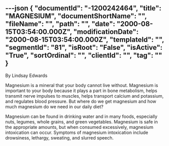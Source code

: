 ---json
{
  "documentId": "-1200242464",
  "title": "MAGNESIUM",
  "documentShortName": "",
  "fileName": "",
  "path": "",
  "date": "2000-08-15T03:54:00.000Z",
  "modificationDate": "2000-08-15T03:54:00.000Z",
  "templateId": "",
  "segmentId": "81",
  "isRoot": "False",
  "isActive": "True",
  "sortOrdinal": "",
  "clientId": "",
  "tag": ""
}
---

By Lindsay Edwards 
 
Magnesium is a mineral that your body cannot live without. Magnesium is important to your body because it plays a part in bone metabolism, helps transmit nerve impulses to muscles, helps transport calcium and potassium, and regulates blood pressure. But where do we get magnesium and how much magnesium do we need in our daily diet? 

Magnesium can be found in drinking water and in many foods, especially nuts, legumes, whole grains, and green vegetables. Magnesium is safe in the appropriate amounts, but when consumed excessively, magnesium intoxication can occur. Symptoms of magnesium intoxication include drowsiness, lethargy, sweating, and slurred speech.
